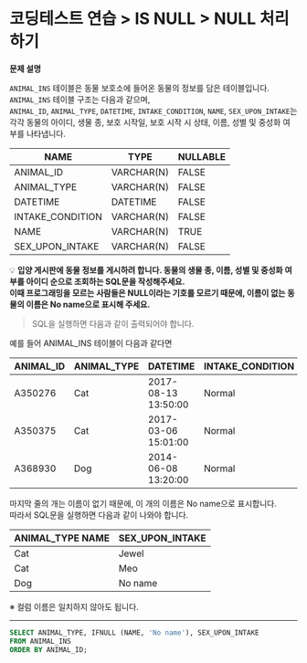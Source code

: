 # 코딩테스트 연습 > IS NULL > NULL 처리하기

**문제 설명**

`ANIMAL_INS` 테이블은 동물 보호소에 들어온 동물의 정보를 담은 테이블입니다.   
`ANIMAL_INS` 테이블 구조는 다음과 같으며,   
`ANIMAL_ID`, `ANIMAL_TYPE`, `DATETIME`, `INTAKE_CONDITION`, `NAME`, `SEX_UPON_INTAKE`는  
각각 동물의 아이디, 생물 종, 보호 시작일, 보호 시작 시 상태, 이름, 성별 및 중성화 여부를 나타냅니다.

NAME	| TYPE | NULLABLE
--- | --- | ---
ANIMAL_ID |	VARCHAR(N) |	FALSE
ANIMAL_TYPE |	VARCHAR(N) |	FALSE
DATETIME |	DATETIME |	FALSE
INTAKE_CONDITION |	VARCHAR(N) |	FALSE
NAME |	VARCHAR(N) |	TRUE
SEX_UPON_INTAKE |	VARCHAR(N) |	FALSE


💡 **입양 게시판에 동물 정보를 게시하려 합니다. 동물의 생물 종, 이름, 성별 및 중성화 여부를 아이디 순으로 조회하는 SQL문을 작성해주세요.   
이때 프로그래밍을 모르는 사람들은 NULL이라는 기호를 모르기 때문에, 이름이 없는 동물의 이름은 No name으로 표시해 주세요.**

> SQL을 실행하면 다음과 같이 출력되어야 합니다.

예를 들어 ANIMAL_INS 테이블이 다음과 같다면

ANIMAL_ID |	ANIMAL_TYPE |	DATETIME | INTAKE_CONDITION |	NAME | SEX_UPON_INTAKE
--- | --- | --- | --- | --- | --- |
A350276 |	Cat |	2017-08-13 13:50:00 |	Normal |	Jewel |	Spayed Female
A350375 |	Cat |	2017-03-06 15:01:00 |	Normal |	Meo |	Neutered Male
A368930 |	Dog |	2014-06-08 13:20:00 |	Normal |	NULL |	Spayed Female

마지막 줄의 개는 이름이 없기 때문에, 이 개의 이름은 No name으로 표시합니다.   
따라서 SQL문을 실행하면 다음과 같이 나와야 합니다.

ANIMAL_TYPE	NAME |	SEX_UPON_INTAKE
--- | --- |
Cat	 | Jewel |	Spayed Female
Cat	 | Meo |	Neutered Male
Dog	 | No name |	Spayed Female

※ 컬럼 이름은 일치하지 않아도 됩니다.

---

```sql
SELECT ANIMAL_TYPE, IFNULL (NAME, 'No name'), SEX_UPON_INTAKE 
FROM ANIMAL_INS 
ORDER BY ANIMAL_ID;
```

